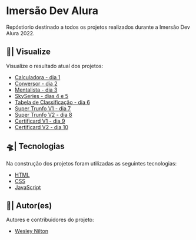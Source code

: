 # Imersão Dev Alura
Repóstiorio destinado a todos os projetos realizados durante a Imersão Dev Alura 2022.

## 🔎| Visualize
Visualize o resultado atual dos projetos:

- [Calculadora - dia 1](https://wesley-nilton.github.io/imersao-dev-alura/calculadora-dia-1/)
- [Conversor - dia 2](https://wesley-nilton.github.io/imersao-dev-alura/conversor-dia-2/)
- [Mentalista - dia 3](https://wesley-nilton.github.io/imersao-dev-alura/mentalista-dia-3/)
- [SkySeries - dias 4 e 5](https://wesley-nilton.github.io/imersao-dev-alura/skyseries-dias-4-e-5/)
- [Tabela de Classificação - dia 6](https://wesley-nilton.github.io/imersao-dev-alura/tabela-de-classificacao-dia-6/)
- [Super Trunfo V1 - dia 7](https://wesley-nilton.github.io/imersao-dev-alura/super-trunfo-v1-dia-7/)
- [Super Trunfo V2 - dia 8](https://wesley-nilton.github.io/imersao-dev-alura/super-trunfo-v2-dia-8/)
- [Certificard V1 - dia 9](https://wesley-nilton.github.io/imersao-dev-alura/certificard-v1-dia-9/)
- [Certificard V2 - dia 10](https://wesley-nilton.github.io/imersao-dev-alura/certificard-v2-dia-10/)

## 🛸| Tecnologias
Na construção dos projetos foram utilizadas as seguintes tecnologias:

- [HTML](https://developer.mozilla.org/pt-BR/docs/Web/HTML)
- [CSS](https://developer.mozilla.org/pt-BR/docs/Web/CSS)
- [JavaScript](https://developer.mozilla.org/pt-BR/docs/Web/JavaScript)

## 👥| Autor(es)
Autores e contribuidores do projeto:

- [Wesley Nilton](https://github.com/Wesley-Nilton)